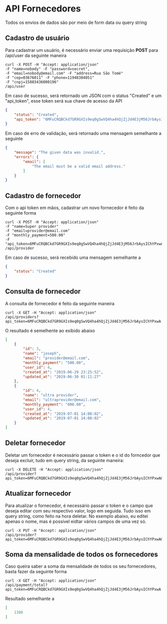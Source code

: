 # API Fornecedores
Todos os envios de dados são por meio de form data ou query string

## Cadastro de usuário
Para cadastrar um usuário, é necessário enviar uma requisição **POST** para /api/user da seguinte maneira
```
curl -X POST -H "Accept: application/json"
-F "name=nobody" -F "password=secret",
-F "email=nobody@email.com" -F "address=Rua São Tomé"
-F "cep=03676011" -F "phone=11948384051"
-F "cnpj=15803436000196"
/api/user
```

Em caso de sucesso, será retornado um JSON com o status "Created" e um "api_token", esse token será sua chave de acesso da API

```JSON
{
    "status": "Created",
    "api_token": "6MFuCRQBCkd7GR9GXIs9eq0gSwVQ4ha4hQjZjJd4E3jM56JrbAysIChYPxwA"
}
```
Em caso de erro de validação, será retornado uma mensagem semelhante a seguinte
```JSON
{
    "message": "The given data was invalid.",
    "errors": {
        "email": [
            "The email must be a valid email address."
        ]
    }
}
```
## Cadastro de fornecedor
Com o api token em mãos, cadastrar um novo fornecedor é feito da seguinte forma
```
curl -X POST -H "Accept: application/json"
-F "name=Super provider"
-F "email=provider@email.com"
-F "monthly_payment=500.00"
-F "api_token=6MFuCRQBCkd7GR9GXIs9eq0gSwVQ4ha4hQjZjJd4E3jM56JrbAysIChYPxwA"
/api/provider
```
Em caso de sucesso, será recebido uma mensagem semelhante a
```JSON
{
    "status": "Created"
}
```

## Consulta de fornecedor
A consulta de fornecedor é feito da seguinte maneira
```
curl -X GET -H "Accept: application/json"
/api/providers?api_token=6MFuCRQBCkd7GR9GXIs9eq0gSwVQ4ha4hQjZjJd4E3jM56JrbAysIChYPxwA
```
O resultado é semelhente ao exibido abaixo
```JSON
[
    {
        "id": 3,
        "name": "joseph",
        "email": "provider@email.com",
        "monthly_payment": "500.00",
        "user_id": 4,
        "created_at": "2019-06-29 23:25:52",
        "updated_at": "2019-06-30 01:11:27"
    },
    {
        "id": 4,
        "name": "ultra provider",
        "email": "ultraprovider@email.com",
        "monthly_payment": "800.00",
        "user_id": 4,
        "created_at": "2019-07-01 14:08:02",
        "updated_at": "2019-07-01 14:08:02"
    }
]
```

## Deletar fornecedor
Deletar um fornecedor é necessário passar o token e o id do forncedor que deseja excluir, tudo em query string, da seguinte maneira:
```
curl -X DELETE -H "Accept: application/json"
/api/provider?api_token=6MFuCRQBCkd7GR9GXIs9eq0gSwVQ4ha4hQjZjJd4E3jM56JrbAysIChYPxwA&id=1
```
## Atualizar fornecedor
Para atualizar o fornecedor, é necessário passar o token e o campo que deseja editar com seu respectivo valor, logo em seguida.
Tudo isso em query string, como feito na hora deletar.
No exemplo abaixo, eu editei apenas o nome, mas é possível eidtar vários campos de uma vez só.
```
curl -X PUT -H "Accept: application/json"
/api/provider?api_token=6MFuCRQBCkd7GR9GXIs9eq0gSwVQ4ha4hQjZjJd4E3jM56JrbAysIChYPxwA&name=MegaProvider
```
## Soma da mensalidade de todos os fornecedores
Caso queira saber a soma da mensalidade de todos os seu fornecedores, basta fazer da seguinte forma

```
curl -X GET -H "Accept: application/json"
/api/payment/total?api_token=6MFuCRQBCkd7GR9GXIs9eq0gSwVQ4ha4hQjZjJd4E3jM56JrbAysIChYPxwA
```
Resultado semelhante a
```JSON
[
    1300
]
```
